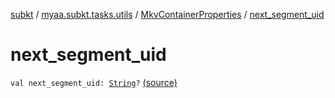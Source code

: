 [subkt](../../index.md) / [myaa.subkt.tasks.utils](../index.md) / [MkvContainerProperties](index.md) / [next_segment_uid](./next_segment_uid.md)

# next_segment_uid

`val next_segment_uid: `[`String`](https://kotlinlang.org/api/latest/jvm/stdlib/kotlin/-string/index.html)`?` [(source)](https://github.com/Myaamori/SubKt/blob/0.1.11/src/main/kotlin/myaa/subkt/tasks/utils/mkvmerge.kt#L53)